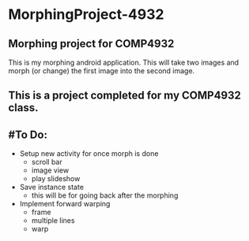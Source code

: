 # MorphingProject-4932
Morphing project for COMP4932
---
This is my morphing android application. This will take two images and morph (or change) the first image into the second image.

This is a project completed for my COMP4932 class.
---

#To Do:
-------
- Setup new activity for once morph is done
    - scroll bar
    - image view
    - play slideshow
- Save instance state
	- this will be for going back after the morphing
- Implement forward warping
	- frame
	- multiple lines
	- warp

